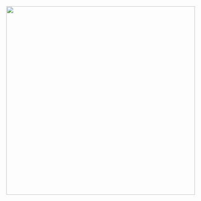 
<img src="https://github.com/user-attachments/assets/2b2ca602-ab33-435a-a355-dee55d31d52f" width="500">

